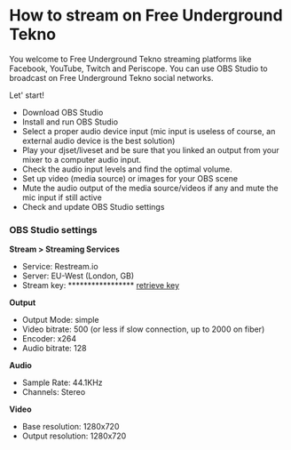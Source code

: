 # How to stream on Free Underground Tekno

You welcome to Free Underground Tekno streaming platforms like Facebook, YouTube, Twitch and Periscope.
You can use OBS Studio to broadcast on Free Underground Tekno social networks.

Let' start!

- Download OBS Studio
- Install and run OBS Studio
- Select a proper audio device input (mic input is useless of course, an external audio device is the best solution)
- Play your djset/liveset and be sure that you linked an output from your mixer to a computer audio input.
- Check the audio input levels and find the optimal volume.
- Set up video (media source) or images for your OBS scene
- Mute the audio output of the media source/videos if any and mute the mic input if still active
- Check and update OBS Studio settings

### OBS Studio settings

**Stream > Streaming Services**

- Service: Restream.io
- Server: EU-West (London, GB)
- Stream key: ***************** [retrieve key](mailto:fabrizio.salmi@gmail.com)

**Output**

- Output Mode: simple
- Video bitrate: 500 (or less if slow connection, up to 2000 on fiber) 
- Encoder: x264
- Audio bitrate: 128

**Audio**

- Sample Rate: 44.1KHz
- Channels: Stereo

**Video**
- Base resolution: 1280x720
- Output resolution: 1280x720
